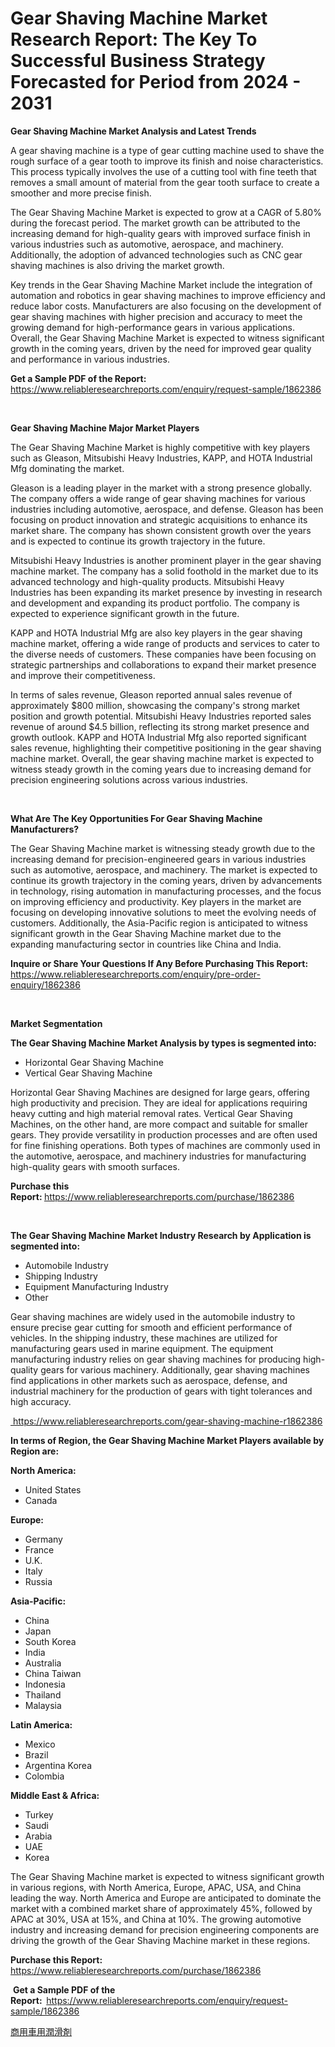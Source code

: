 <p><h1>Gear Shaving Machine Market Research Report: The Key To Successful Business Strategy Forecasted for Period from 2024 - 2031</h1></p><p><strong>Gear Shaving Machine Market Analysis and Latest Trends</strong></p>
<p><p>A gear shaving machine is a type of gear cutting machine used to shave the rough surface of a gear tooth to improve its finish and noise characteristics. This process typically involves the use of a cutting tool with fine teeth that removes a small amount of material from the gear tooth surface to create a smoother and more precise finish.</p><p>The Gear Shaving Machine Market is expected to grow at a CAGR of 5.80% during the forecast period. The market growth can be attributed to the increasing demand for high-quality gears with improved surface finish in various industries such as automotive, aerospace, and machinery. Additionally, the adoption of advanced technologies such as CNC gear shaving machines is also driving the market growth.</p><p>Key trends in the Gear Shaving Machine Market include the integration of automation and robotics in gear shaving machines to improve efficiency and reduce labor costs. Manufacturers are also focusing on the development of gear shaving machines with higher precision and accuracy to meet the growing demand for high-performance gears in various applications. Overall, the Gear Shaving Machine Market is expected to witness significant growth in the coming years, driven by the need for improved gear quality and performance in various industries.</p></p>
<p><strong>Get a Sample PDF of the Report:&nbsp;</strong> <a href="https://www.reliableresearchreports.com/enquiry/request-sample/1862386">https://www.reliableresearchreports.com/enquiry/request-sample/1862386</a></p>
<p>&nbsp;</p>
<p><strong>Gear Shaving Machine Major Market Players</strong></p>
<p><p>The Gear Shaving Machine Market is highly competitive with key players such as Gleason, Mitsubishi Heavy Industries, KAPP, and HOTA Industrial Mfg dominating the market. </p><p>Gleason is a leading player in the market with a strong presence globally. The company offers a wide range of gear shaving machines for various industries including automotive, aerospace, and defense. Gleason has been focusing on product innovation and strategic acquisitions to enhance its market share. The company has shown consistent growth over the years and is expected to continue its growth trajectory in the future.</p><p>Mitsubishi Heavy Industries is another prominent player in the gear shaving machine market. The company has a solid foothold in the market due to its advanced technology and high-quality products. Mitsubishi Heavy Industries has been expanding its market presence by investing in research and development and expanding its product portfolio. The company is expected to experience significant growth in the future.</p><p>KAPP and HOTA Industrial Mfg are also key players in the gear shaving machine market, offering a wide range of products and services to cater to the diverse needs of customers. These companies have been focusing on strategic partnerships and collaborations to expand their market presence and improve their competitiveness.</p><p>In terms of sales revenue, Gleason reported annual sales revenue of approximately $800 million, showcasing the company's strong market position and growth potential. Mitsubishi Heavy Industries reported sales revenue of around $4.5 billion, reflecting its strong market presence and growth outlook. KAPP and HOTA Industrial Mfg also reported significant sales revenue, highlighting their competitive positioning in the gear shaving machine market. Overall, the gear shaving machine market is expected to witness steady growth in the coming years due to increasing demand for precision engineering solutions across various industries.</p></p>
<p>&nbsp;</p>
<p><strong>What Are The Key Opportunities For Gear Shaving Machine Manufacturers?</strong></p>
<p><p>The Gear Shaving Machine market is witnessing steady growth due to the increasing demand for precision-engineered gears in various industries such as automotive, aerospace, and machinery. The market is expected to continue its growth trajectory in the coming years, driven by advancements in technology, rising automation in manufacturing processes, and the focus on improving efficiency and productivity. Key players in the market are focusing on developing innovative solutions to meet the evolving needs of customers. Additionally, the Asia-Pacific region is anticipated to witness significant growth in the Gear Shaving Machine market due to the expanding manufacturing sector in countries like China and India.</p></p>
<p><strong>Inquire or Share Your Questions If Any Before Purchasing This Report:</strong> <a href="https://www.reliableresearchreports.com/enquiry/pre-order-enquiry/1862386">https://www.reliableresearchreports.com/enquiry/pre-order-enquiry/1862386</a></p>
<p>&nbsp;</p>
<p><strong>Market Segmentation</strong></p>
<p><strong>The Gear Shaving Machine Market Analysis by types is segmented into:</strong></p>
<p><ul><li>Horizontal Gear Shaving Machine</li><li>Vertical Gear Shaving Machine</li></ul></p>
<p><p>Horizontal Gear Shaving Machines are designed for large gears, offering high productivity and precision. They are ideal for applications requiring heavy cutting and high material removal rates. Vertical Gear Shaving Machines, on the other hand, are more compact and suitable for smaller gears. They provide versatility in production processes and are often used for fine finishing operations. Both types of machines are commonly used in the automotive, aerospace, and machinery industries for manufacturing high-quality gears with smooth surfaces.</p></p>
<p><strong>Purchase this Report:&nbsp;</strong><a href="https://www.reliableresearchreports.com/purchase/1862386">https://www.reliableresearchreports.com/purchase/1862386</a></p>
<p>&nbsp;</p>
<p><strong>The Gear Shaving Machine Market Industry Research by Application is segmented into:</strong></p>
<p><ul><li>Automobile Industry</li><li>Shipping Industry</li><li>Equipment Manufacturing Industry</li><li>Other</li></ul></p>
<p><p>Gear shaving machines are widely used in the automobile industry to ensure precise gear cutting for smooth and efficient performance of vehicles. In the shipping industry, these machines are utilized for manufacturing gears used in marine equipment. The equipment manufacturing industry relies on gear shaving machines for producing high-quality gears for various machinery. Additionally, gear shaving machines find applications in other markets such as aerospace, defense, and industrial machinery for the production of gears with tight tolerances and high accuracy.</p></p>
<p><a href="https://www.reliableresearchreports.com/gear-shaving-machine-r1862386">&nbsp;https://www.reliableresearchreports.com/gear-shaving-machine-r1862386</a></p>
<p><strong>In terms of Region, the Gear Shaving Machine Market Players available by Region are:</strong></p>
<p>
    <p> <strong> North America: </strong>
        <ul>
            <li>United States</li>
            <li>Canada</li>
        </ul>
        </p> 
    <p> <strong> Europe: </strong>
        <ul>
            <li>Germany</li>
            <li>France</li>
            <li>U.K.</li>
            <li>Italy</li>
            <li>Russia</li>
        </ul>
        </p> 
    <p> <strong> Asia-Pacific: </strong>
        <ul>
            <li>China</li>
            <li>Japan</li>
            <li>South Korea</li>
            <li>India</li>
            <li>Australia</li>
            <li>China Taiwan</li>
            <li>Indonesia</li>
            <li>Thailand</li>
            <li>Malaysia</li>
        </ul>
        </p> 
    <p> <strong> Latin America: </strong>
        <ul>
            <li>Mexico</li>
            <li>Brazil</li>
            <li>Argentina Korea</li>
            <li>Colombia</li>
        </ul>
        </p> 
    <p> <strong> Middle East & Africa: </strong>
        <ul>
            <li>Turkey</li>
            <li>Saudi</li>
            <li>Arabia</li>
            <li>UAE</li>
            <li>Korea</li>
        </ul>
    </p>
    </p>
<p><p>The Gear Shaving Machine market is expected to witness significant growth in various regions, with North America, Europe, APAC, USA, and China leading the way. North America and Europe are anticipated to dominate the market with a combined market share of approximately 45%, followed by APAC at 30%, USA at 15%, and China at 10%. The growing automotive industry and increasing demand for precision engineering components are driving the growth of the Gear Shaving Machine market in these regions.</p></p>
<p><strong>Purchase this Report: </strong><a href="https://www.reliableresearchreports.com/purchase/1862386">https://www.reliableresearchreports.com/purchase/1862386</a></p>
<p>&nbsp;<strong>Get a Sample PDF of the Report:&nbsp;&nbsp;</strong><a href="https://www.reliableresearchreports.com/enquiry/request-sample/1862386">https://www.reliableresearchreports.com/enquiry/request-sample/1862386</a></p>
<p><strong></strong></p>
<p><p><a href="https://github.com/SantosDicki04/Market-Research-Report-List-1/blob/main/712389821655.md">商用車用潤滑剤</a></p></p>
